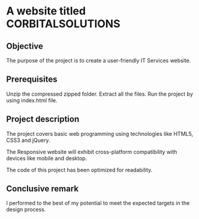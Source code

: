  # A website titled CORBITALSOLUTIONS
 
 ## Objective
 The purpose of the project is to create a user-friendly IT Services website. 
  
## Prerequisites
 Unzip the compressed zipped folder. Extract all the files. 
 Run the project by using index.html file.

## Project description
 The project covers basic web programming using technologies like HTML5, CSS3 and jQuery. 
 
 The Responsive website will exhibit cross-platform compatibility with devices like mobile and desktop.
 
 The code of this project has been optimized for readability.
 
 ## Conclusive remark
 I performed to the best of my potential to meet the expected targets in the design process.

